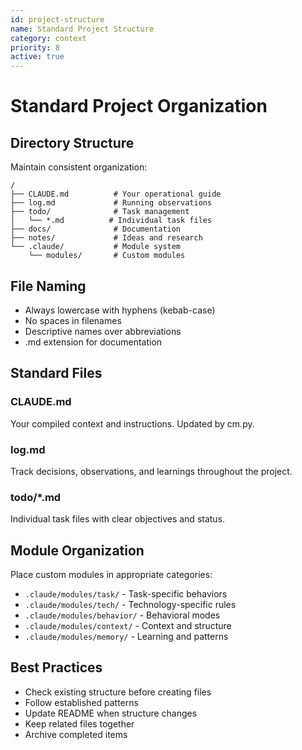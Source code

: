 ```yaml
---
id: project-structure
name: Standard Project Structure
category: context
priority: 8
active: true
---
```


# Standard Project Organization

## Directory Structure

Maintain consistent organization:

```
/
├── CLAUDE.md          # Your operational guide
├── log.md             # Running observations
├── todo/              # Task management
│   └── *.md          # Individual task files
├── docs/              # Documentation
├── notes/             # Ideas and research
└── .claude/           # Module system
    └── modules/       # Custom modules
```

## File Naming

- Always lowercase with hyphens (kebab-case)
- No spaces in filenames
- Descriptive names over abbreviations
- .md extension for documentation

## Standard Files

### CLAUDE.md
Your compiled context and instructions. Updated by cm.py.

### log.md
Track decisions, observations, and learnings throughout the project.

### todo/*.md
Individual task files with clear objectives and status.

## Module Organization

Place custom modules in appropriate categories:
- `.claude/modules/task/` - Task-specific behaviors
- `.claude/modules/tech/` - Technology-specific rules
- `.claude/modules/behavior/` - Behavioral modes
- `.claude/modules/context/` - Context and structure
- `.claude/modules/memory/` - Learning and patterns

## Best Practices

- Check existing structure before creating files
- Follow established patterns
- Update README when structure changes
- Keep related files together
- Archive completed items